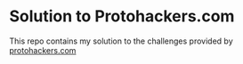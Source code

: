 # Solution to Protohackers.com

This repo contains my solution to the challenges provided by [protohackers.com](protohackers.com)
